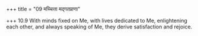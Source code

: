 +++
title = "09 मच्चित्ता मद्गतप्राणा"

+++
10.9 With minds fixed on Me, with lives dedicated to Me, enlightening
each other, and always speaking of Me, they derive satisfaction and
rejoice.

